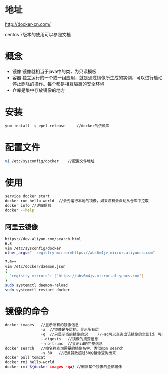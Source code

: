 # 地址

http://docker-cn.com/

centos 7版本的使用可以参照文档

# 概念

- 镜像 镜像就相当于java中的类，为只读模板
- 容器 独立运行的一个或一组应用，就是通过镜像所生成的实例，可以进行启动停止删除的操作。每个都是相互隔离的安全环境
- 仓库是集中存放镜像的地方

# 安装

```bash
yum install -y epel-release		//docker的依赖库
```

# 配置文件

```bash
vi /etc/sysconfig/docker	//配置文件地址
```

# 使用

```bash
service docker start
docker run hello-world	//会先运行本地的镜像，如果没有会自动从仓库中拉取
docker info //详细信息
docker --help
```

## 阿里云镜像

```bash
https://dev.aliyun.com/search.html
6.8
vim /etc/sysconfig/docker
other_args="--registry-mirror=https://abs6m4jv.mirror.aliyuncs.com"

7.0++
vim /etc/docker/daemon.json
{
  "registry-mirrors": ["https://abs6m4jv.mirror.aliyuncs.com"]
}
sudo systemctl daemon-reload
sudo systemctl restart docker
```

# 镜像的命令

```bash
docker images	//显示所有的镜像信息
				-a	//镜像是多层的。显示所有层
				-q	//只显示当前镜像的id	//-aq可以查询出该镜像的全部id，可以批量进行删除
				--digests	//镜像的摘要信息
				--no-trunc	//显示id的完整信息
docker search	//按名称查询需要的镜像名字，类似npm search
				-s 30	//把点赞数超过30的镜像查询出来
docker pull tomcat
docker rmi hello-world
docker rmi ${docker images -qa}	//删除某个镜像的全部镜像
```




